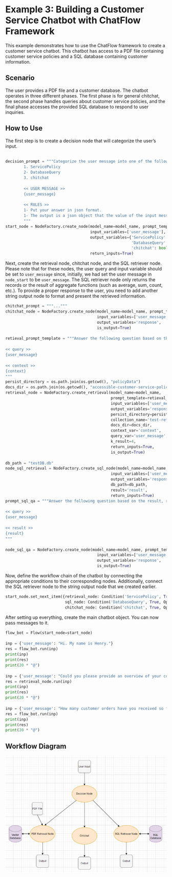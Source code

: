 # Example 3: Building a Customer Service Chatbot with ChatFlow Framework

This example demonstrates how to use the ChatFlow framework to create a customer service chatbot. This chatbot has access to a PDF file containing customer service policies and a SQL database containing customer information.

## Scenario

The user provides a PDF file and a customer database. The chatbot operates in three different phases. The first phase is for general chitchat, the second phase handles queries about customer service policies, and the final phase accesses the provided SQL database to respond to user inquiries.

## How to Use

The first step is to create a decision node that will categorize the user’s input.

```python

decision_prompt = """Categorize the user message into one of the following categories:
        1. ServicePolicy
        2- DatabaseQuery
        3. chitchat

        << USER MESSAGE >>
        {user_message}

        << RULES >>
        1- Put your answer in json format.
        1- The output is a json object that the value of the input message category is TRUE and other output keys are FALSE
        """
start_node = NodeFactory.create_node(model_name=model_name, prompt_template=decision_prompt,
                                     input_variables=['user_message'],
                                     output_variables={'ServicePolicy': bool,
                                                       'DatabaseQuery': bool,
                                                       'chitchat': bool},
                                     return_inputs=True)

```

Next, create the retrieval node, chitchat node, and the SQL retriever node. Please note that for these nodes, the user query and input variable should be set to `user_message` since, initially, we had set the user message in `node_start` to be `user_message`.
The SQL retriever node only returns the records or the result of aggregate functions (such as average, sum, count, etc.). To provide a proper response to the user, you need to add another string output node to format and present the retrieved information.

```python
chitchat_prompt = """..."""
chitchat_node = NodeFactory.create_node(model_name=model_name, prompt_template=chitchat_prompt,
                                        input_variables=['user_message'],
                                        output_variables='response',
                                        is_output=True)

retieval_prompt_template = """Answer the following question based on the provided context. Avoid using your own knowledge and adhere to the provided data.

<< query >> 
{user_message}

<< context >>
{context}
"""
persist_directory = os.path.join(os.getcwd(), "policyData")
docs_dir = os.path.join(os.getcwd(), "accessible-customer-service-policy.pdf")
retrieval_node = NodeFactory.create_retrieval(model_name=model_name,
                                              prompt_template=retieval_prompt_template,
                                              input_variables=['user_message'],
                                              output_variables='response',
                                              persist_directory=persist_directory,
                                              collection_name='test-retrieval',
                                              docs_dir=docs_dir,
                                              context_var='context',
                                              query_var='user_message',
                                              k_result=4,
                                              return_inputs=True,
                                              is_output=True)

db_path = "testDB.db"
node_sql_retrieval = NodeFactory.create_sql_node(model_name=model_name,
                                              input_variables=['user_message'],
                                              output_variables='response',
                                              db_path=db_path,
                                              result='result',
                                              return_inputs=True)
prompt_sql_qa = """Answer the following question based on the result, retrieved from the database. Avoid using your own knowledge and adhere to the provided data.

<< query >> 
{user_message}

<< result >>
{result}
"""

node_sql_qa = NodeFactory.create_node(model_name=model_name, prompt_template=prompt_sql_qa,
                                        input_variables=['user_message', 'result'],
                                        output_variables='response',
                                        is_output=True)
```

Now, define the workflow chain of the chatbot by connecting the appropriate conditions to their corresponding nodes. Additionally, connect the SQL retriever node to the string output node that we created earlier.

```python
start_node.set_next_item({retrieval_node: Condition('ServicePolicy', True, Operator.EQUALS),
                          sql_node: Condition('DatabaseQuery', True, Operator.EQUALS),
                          chitchat_node: Condition('chitchat', True, Operator.EQUALS)})

```

After setting up everything, create the main chatbot object. You can now pass messages to it.

```python
flow_bot = Flow(start_node=start_node)

inp = {'user_message': "Hi. My name is Henry."}
res = flow_bot.run(inp)
print(inp)
print(res)
print(20 * "@")

inp = {'user_message': "Could you please provide an overview of your company's policies regarding communication with customers?"}
res = retrieval_node.run(inp)
print(inp)
print(res)
print(20 * "@")

inp = {'user_message': "How many customer orders have you received so far?"}
res = flow_bot.run(inp)
print(inp)
print(res)
print(20 * "@")
```

## Workflow Diagram
![Image Alt Text](./assets/diagram.PNG)
